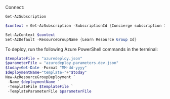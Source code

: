 Connect:

```powershell
Get-AzSubscription
```

```powershell
$context = Get-AzSubscription -SubscriptionId {Concierge subscription ID}
```

```powershell
Set-AzContext $context
Set-AzDefault -ResourceGroupName {Learn Resource Group Id}
```

To deploy, run the following Azure PowerShell commands in the terminal:

```powershell
$templateFile = "azuredeploy.json"
$parameterFile = "azuredeploy.parameters.dev.json"
$today=Get-Date -Format "MM-dd-yyyy"
$deploymentName="template-"+"$today"
New-AzResourceGroupDeployment `
 -Name $deploymentName `
 -TemplateFile $templateFile `
 -TemplateParameterFile $parameterFile
```

